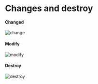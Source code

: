# Changes and destroy

#### Changed
![change]()

#### Modify
![modify]()

#### Destroy
![destroy]()
